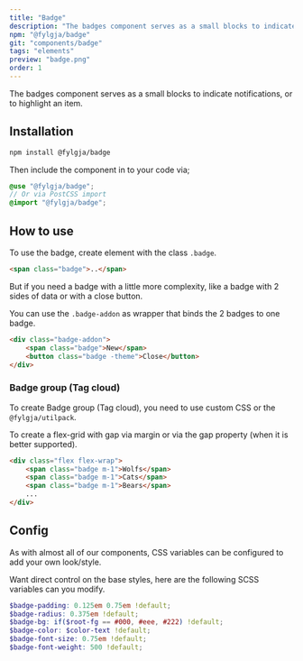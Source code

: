 ```yaml
---
title: "Badge"
description: "The badges component serves as a small blocks to indicate notifications, or to highlight an item."
npm: "@fylgja/badge"
git: "components/badge"
tags: "elements"
preview: "badge.png"
order: 1
---
```


The badges component serves as a small blocks to indicate notifications, or to highlight an item.

## Installation

```bash
npm install @fylgja/badge
```

Then include the component in to your code via;

```scss
@use "@fylgja/badge";
// Or via PostCSS import
@import "@fylgja/badge";
```

## How to use

To use the badge, create element with the class `.badge`.

```html
<span class="badge">..</span>
```

But if you need a badge with a little more complexity,
like a badge with 2 sides of data or with a close button.

You can use the `.badge-addon` as wrapper that binds the 2 badges to one badge.

```html
<div class="badge-addon">
    <span class="badge">New</span>
    <button class="badge -theme">Close</button>
</div>
```

### Badge group (Tag cloud)

To create Badge group (Tag cloud), you need to use custom CSS or the `@fylgja/utilpack`.

To create a flex-grid with gap via margin or via the gap property (when it is better supported).

```html
<div class="flex flex-wrap">
    <span class="badge m-1">Wolfs</span>
    <span class="badge m-1">Cats</span>
    <span class="badge m-1">Bears</span>
    ...
</div>
```

## Config

As with almost all of our components, CSS variables can be configured to add your own look/style.

Want direct control on the base styles, here are the following SCSS variables can you modify.

```scss
$badge-padding: 0.125em 0.75em !default;
$badge-radius: 0.375em !default;
$badge-bg: if($root-fg == #000, #eee, #222) !default;
$badge-color: $color-text !default;
$badge-font-size: 0.75em !default;
$badge-font-weight: 500 !default;
```
